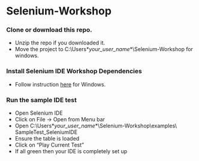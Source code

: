 # Selenium-Workshop
### Clone or download this repo.

* Unzip the repo if you downloaded it.
* Move the project to C:\Users\**your_user_name**\Selenium-Workshop for windows.

### Install Selenium IDE Workshop Dependencies

* Follow instruction [here](https://github.com/sethiraj/Selenium-Workshop/blob/master/Selenium_IDE_Installation_Windows.md) for Windows.

### Run the sample IDE test

* Open Selenium IDE
* Click on File -> Open from Menu bar
* Open C:\Users\**your_user_name**\Selenium-Workshop\examples\ SampleTest_SeleniumIDE
* Ensure the table is loaded
* Click on “Play Current Test”
* If all green then your IDE is completely set up
